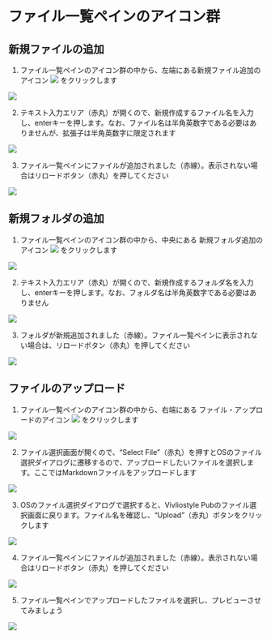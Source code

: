 # ファイル一覧ペインのアイコン群

## 新規ファイルの追加

1. ファイル一覧ペインのアイコン群の中から、左端にある新規ファイル追加のアイコン ![](https://raw.githubusercontent.com/microsoft/vscode-codicons/main/src/icons/new-file.svg) をクリックします

![ ](images/file-and-folder-operations/file-list-pane-operations/fig-1.png)

2. テキスト入力エリア（赤丸）が開くので、新規作成するファイル名を入力し、enterキーを押します。なお、ファイル名は半角英数字である必要はありませんが、拡張子は半角英数字に限定されます

![ ](images/file-and-folder-operations/file-list-pane-operations/fig-2.png)

3. ファイル一覧ペインにファイルが追加されました（赤線）。表示されない場合はリロードボタン（赤丸）を押してください

![ ](images/file-and-folder-operations/file-list-pane-operations/fig-3.png)

## 新規フォルダの追加

1. ファイル一覧ペインのアイコン群の中から、中央にある 新規フォルダ追加のアイコン ![](https://github.com/microsoft/vscode-codicons/raw/main/src/icons/arrow-up.svg) をクリックします

![ ](images/file-and-folder-operations/file-list-pane-operations/fig-4.png)

2. テキスト入力エリア（赤丸）が開くので、新規作成するフォルダ名を入力し、enterキーを押します。なお、フォルダ名は半角英数字である必要はありません

![ ](images/file-and-folder-operations/file-list-pane-operations/fig-5.png)

3. フォルダが新規追加されました（赤線）。ファイル一覧ペインに表示されない場合は、リロードボタン（赤丸）を押してください

![ ](images/file-and-folder-operations/file-list-pane-operations/fig-6.png)

## ファイルのアップロード

1. ファイル一覧ペインのアイコン群の中から、右端にある ファイル・アップロードのアイコン ![](https://github.com/microsoft/vscode-codicons/raw/main/src/icons/arrow-up.svg) をクリックします

![ ](images/file-and-folder-operations/file-list-pane-operations/fig-7.png)

2. ファイル選択画面が開くので、“Select File”（赤丸）を押すとOSのファイル選択ダイアログに遷移するので、アップロードしたいファイルを選択します。ここではMarkdownファイルをアップロードします

![ ](images/file-and-folder-operations/file-list-pane-operations/fig-8.png)

3. OSのファイル選択ダイアログで選択すると、Vivliostyle Pubのファイル選択画面に戻ります。ファイル名を確認し、“Upload”（赤丸）ボタンをクリックします

![ ](images/file-and-folder-operations/file-list-pane-operations/fig-9.png)

4. ファイル一覧ペインにファイルが追加されました（赤線）。表示されない場合はリロードボタン（赤丸）を押してください

![ ](images/file-and-folder-operations/file-list-pane-operations/fig-10.png)

5. ファイル一覧ペインでアップロードしたファイルを選択し、プレビューさせてみましょう

![ ](images/file-and-folder-operations/file-list-pane-operations/fig-11.png)
